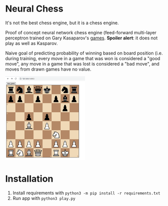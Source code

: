 # Neural Chess

It's not the best chess engine, but it is a chess engine.

Proof of concept neural network chess engine (feed-forward multi-layer perceptron trained on Gary Kasaparov's [games](https://www.pgnmentor.com/). **Spoiler alert**: it does not play as well as Kasparov.

Naive goal of predicting probability of winning based on board position (i.e. during training, every move in a game that was won is considered a "good move", any move in a game that was lost is considered a "bad move", and moves from drawn games have no value.

<img src="docs/preview.png" width="50%">

# Installation
1. Install requirements with ```python3 -m pip install -r requirements.txt```
2. Run app with ```python3 play.py```
